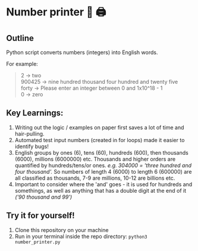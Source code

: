 # Number printer 🧮 🖨
## Outline
Python script converts numbers (integers) into English words.

For example:
>2 -> two  
>900425 -> nine hundred thousand four hundred and twenty five  
>forty -> Please enter an integer between 0 and 1x10^18 - 1  
>0 -> zero

## Key Learnings:
1. Writing out the logic / examples on paper first saves a lot of time and hair-pulling.
2. Automated test input numbers (created in for loops) made it easier to identify bugs!
3. English groups by ones (6), tens (60), hundreds (600), then thousands (6000), millions (6000000) etc. Thousands and higher orders are quantified by hundreds/tens/or ones. *e.g. 304000 = 'three hundred and four thousand'.* So numbers of length 4 (6000) to length 6 (600000) are all classified as thousands, 7-9 are millions, 10-12 are billions etc.
4. Important to consider where the 'and' goes - it is used for hundreds and somethings, as well as anything that has a double digit at the end of it *('90 thousand and 99')*

## Try it for yourself!
1. Clone this repository on your machine
2. Run in your terminal inside the repo directory: ```python3 number_printer.py```
